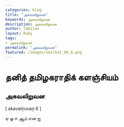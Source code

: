 ```yaml
---  
categories: blog  
title: "அகவலிறுவன"
keywords: அகவலிறுவன  
description: அகவலிறுவன
author: Tamilan  
layout: Ruby  
tags:     
- அகவலிறுவன
permalink: "அகவலிறுவன"  
featured: /images/noolkal_96_6.png  
--- 
```

# தனித் தமிழகராதிக் களஞ்சியம்
## அகவலிறுவன

[ akavaliṟuvaṉ 6 ]  
  
ஏ ஓ ஈ ஆய் என ஐ